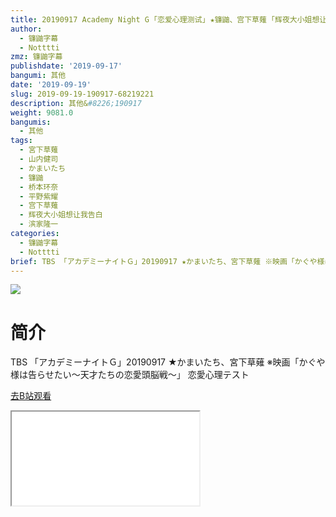 ```yaml
---
title: 20190917 Academy Night G ｢恋爱心理测试｣ ★镰鼬、宫下草薙 ｢辉夜大小姐想让我告白｣
author:
  - 镰鼬字幕
  - Notttti
zmz: 镰鼬字幕
publishdate: '2019-09-17'
bangumi: 其他
date: '2019-09-19'
slug: 2019-09-19-190917-68219221
description: 其他&#8226;190917
weight: 9081.0
bangumis:
  - 其他
tags:
  - 宮下草薙
  - 山内健司
  - かまいたち
  - 镰鼬
  - 桥本环奈
  - 平野紫耀
  - 宫下草薙
  - 辉夜大小姐想让我告白
  - 滨家隆一
categories:
  - 镰鼬字幕
  - Notttti
brief: TBS 「アカデミーナイトＧ」20190917 ★かまいたち、宮下草薙 ※映画「かぐや様は告らせたい～天才たちの恋愛頭脳戦～」 恋愛心理テスト
---
```

![](https://raw.githubusercontent.com/tcgriffith/owaraisite/master/static/tmpimg/001021ecb155f1d7b1b3ff47a6bbe4480e765cd2.jpg.480.jpg)
# 简介  
TBS
「アカデミーナイトＧ」20190917 ★かまいたち、宮下草薙
※映画「かぐや様は告らせたい～天才たちの恋愛頭脳戦～」 恋愛心理テスト  

[去B站观看](https://www.bilibili.com/video/av68219221/)
<div class ="resp-container"><iframe class="testiframe" src="//player.bilibili.com/player.html?aid=68219221"", scrolling="no", allowfullscreen="true" > </iframe></div> 
